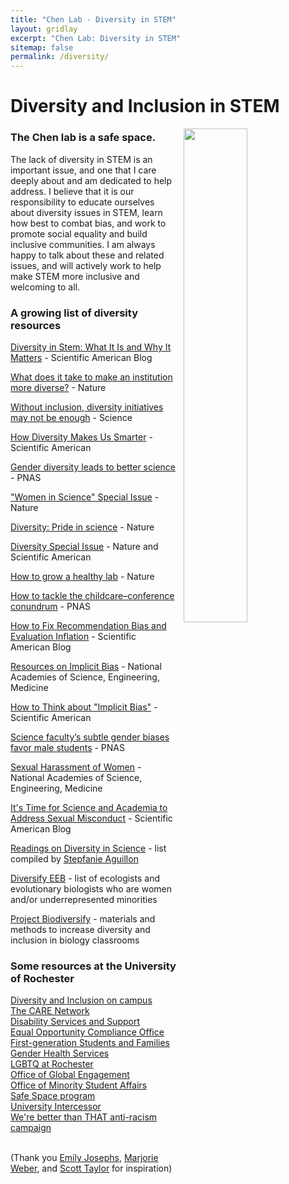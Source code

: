 ```yaml
---
title: "Chen Lab - Diversity in STEM"
layout: gridlay
excerpt: "Chen Lab: Diversity in STEM"
sitemap: false
permalink: /diversity/
---
```


# Diversity and Inclusion in STEM
<img src = "{{ site.url}}{{ site.baseurl}}/images/diversity1.png" class="img-responsive" width = "45%" style="float: right; padding-left: 10px" />

### The Chen lab is a safe space.

The lack of diversity in STEM is an important issue, and one that I care deeply about and am dedicated to help address. I believe that it is our responsibility to educate ourselves about diversity issues in STEM, learn how best to combat bias, and work to promote social equality and build inclusive communities. I am always happy to talk about these and related issues, and will actively work to help make STEM more inclusive and welcoming to all.


### A growing list of diversity resources

[Diversity in Stem: What It Is and Why It Matters](https://blogs.scientificamerican.com/voices/diversity-in-stem-what-it-is-and-why-it-matters/) - Scientific American Blog

[What does it take to make an institution more diverse?](https://www.nature.com/articles/d41586-018-05317-4) - Nature

[Without inclusion, diversity initiatives may not be enough](http://science.sciencemag.org/content/357/6356/1101/tab-pdf) - Science

[How Diversity Makes Us Smarter](https://www.scientificamerican.com/article/how-diversity-makes-us-smarter/) - Scientific American

[Gender diversity leads to better science](http://www.pnas.org/content/114/8/1740) - PNAS

["Women in Science" Special Issue](https://www.nature.com/collections/mpjvbltbgf) - Nature

[Diversity: Pride in science](https://www.nature.com/news/diversity-pride-in-science-1.15924) - Nature

[Diversity Special Issue](https://www.nature.com/news/diversity-1.15913) - Nature and Scientific American

[How to grow a healthy lab](https://www.nature.com/collections/pmlcrkkyyq/) - Nature

[How to tackle the childcare–conference conundrum](http://www.pnas.org/content/early/2018/03/01/1803153115) - PNAS

[How to Fix Recommendation Bias and Evaluation Inflation](https://blogs.scientificamerican.com/observations/how-to-fix-recommendation-bias-and-evaluation-inflation/) - Scientific American Blog

[Resources on Implicit Bias](http://sites.nationalacademies.org/pga/cwsem/PGA_161607) - 
National Academies of Science, Engineering, Medicine

[How to Think about "Implicit Bias"](https://www.scientificamerican.com/article/how-to-think-about-implicit-bias/) - Scientific American

[Science faculty’s subtle gender biases favor male students](http://www.pnas.org/content/109/41/16474.full) - PNAS

[Sexual Harassment of Women](http://sites.nationalacademies.org/shstudy/index.htm) - National Academies of Science, Engineering, Medicine

[It's Time for Science and Academia to Address Sexual Misconduct](https://blogs.scientificamerican.com/voices/its-time-for-science-and-academia-to-address-sexual-misconduct/) - Scientific American Blog

[Readings on Diversity in Science](https://docs.google.com/spreadsheets/d/1pSPakvhJ7bmIA2ruakZUwp7NYKsoMiQyG6Nj0GJ41lk/edit#gid=0) - list compiled by [Stepfanie Aguillon](https://stepfanieaguillon.com/)

[Diversify EEB](https://diversifyeeb.wordpress.com/about/) - list of ecologists and evolutionary biologists who are women and/or underrepresented minorities

[Project Biodiversify](https://projectbiodiversify.org/) - materials and methods to increase diversity and inclusion in biology classrooms



### Some resources at the University of Rochester
[Diversity and Inclusion on campus](https://www.rochester.edu/diversity/)<br>
[The CARE Network](https://www.rochester.edu/care/)<br>
[Disability Services and Support](https://www.rochester.edu/disability/)<br>
[Equal Opportunity Compliance Office](https://www.rochester.edu/eoc/)<br>
[First-generation Students and Families](https://www.rochester.edu/parents/firstgen/index.html)<br>
[Gender Health Services](https://www.urmc.rochester.edu/childrens-hospital/adolescent/gender-health-services.aspx)<br>
[LGBTQ at Rochester](https://www.rochester.edu/lgbtq/index.html)<br>
[Office of Global Engagement](http://www.rochester.edu/global/)<br>
[Office of Minority Student Affairs](https://www.rochester.edu/college/OMSA/index.html)<br>
[Safe Space program](https://www.rochester.edu/diversity/staff/safe-space/)<br>
[University Intercessor](https://www.rochester.edu/intercessor/)<br>
[We're better than THAT anti-racism campaign](https://www.rochester.edu/better-than-that/)<br>
<br>

(Thank you [Emily Josephs](https://josephslab.github.io/resources/), [Marjorie Weber](http://www.theweberlab.com/diversity-in-stem.html), and [Scott Taylor](https://www.colorado.edu/lab/taylor/diversity-stem) for inspiration)
<br>





